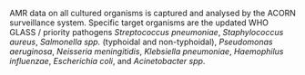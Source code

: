 AMR data on all cultured organisms is captured and analysed by the ACORN surveillance system. Specific target organisms are the updated WHO GLASS / priority pathogens *Streptococcus pneumoniae*, *Staphylococcus aureus*, *Salmonella spp.* (typhoidal and non-typhoidal), *Pseudomonas aeruginosa*, *Neisseria meningitidis*, *Klebsiella pneumoniae*, *Haemophilus influenzae*, *Escherichia coli*, and *Acinetobacter spp*.